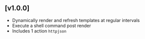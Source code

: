 ## [v1.0.0]

- Dynamically render and refresh templates at regular intervals
- Execute a shell command post render
- Includes 1 action `httpjson`